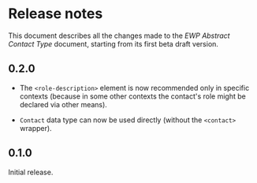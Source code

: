 Release notes
=============

This document describes all the changes made to the *EWP Abstract Contact Type*
document, starting from its first beta draft version.


0.2.0
-----

* The `<role-description>` element is now recommended only in specific
  contexts (because in some other contexts the contact's role might be
  declared via other means).

* `Contact` data type can now be used directly (without the `<contact>`
  wrapper).


0.1.0
-----

Initial release.
